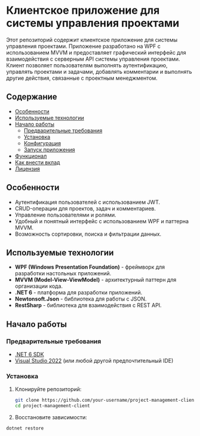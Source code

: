 # Клиентское приложение для системы управления проектами

Этот репозиторий содержит клиентское приложение для системы управления проектами. Приложение разработано на WPF с использованием MVVM и предоставляет графический интерфейс для взаимодействия с серверным API системы управления проектами. Клиент позволяет пользователям выполнять аутентификацию, управлять проектами и задачами, добавлять комментарии и выполнять другие действия, связанные с проектным менеджментом.

## Содержание

- [Особенности](#особенности)
- [Используемые технологии](#используемые-технологии)
- [Начало работы](#начало-работы)
  - [Предварительные требования](#предварительные-требования)
  - [Установка](#установка)
  - [Конфигурация](#конфигурация)
  - [Запуск приложения](#запуск-приложения)
- [Функционал](#функционал)
- [Как внести вклад](#как-внести-вклад)
- [Лицензия](#лицензия)

## Особенности

- Аутентификация пользователей с использованием JWT.
- CRUD-операции для проектов, задач и комментариев.
- Управление пользователями и ролями.
- Удобный и понятный интерфейс с использованием WPF и паттерна MVVM.
- Возможность сортировки, поиска и фильтрации данных.

## Используемые технологии

- **WPF (Windows Presentation Foundation)** - фреймворк для разработки настольных приложений.
- **MVVM (Model-View-ViewModel)** - архитектурный паттерн для организации кода.
- **.NET 6** - платформа для разработки приложений.
- **Newtonsoft.Json** - библиотека для работы с JSON.
- **RestSharp** - библиотека для взаимодействия с REST API.

## Начало работы

### Предварительные требования

- [.NET 6 SDK](https://dotnet.microsoft.com/download/dotnet/6.0)
- [Visual Studio 2022](https://visualstudio.microsoft.com/) (или любой другой предпочтительный IDE)

### Установка

1. Клонируйте репозиторий:

   ```bash
   git clone https://github.com/your-username/project-management-client.git
   cd project-management-client
2. Восстановите зависимости:
  ```bash
  dotnet restore
